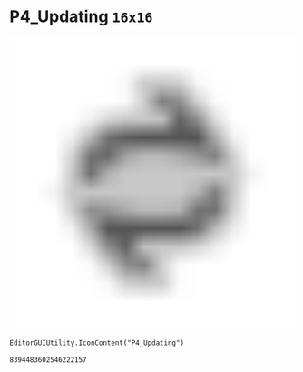 # P4_Updating `16x16`
<img src="/img/P4_Updating.png" width=512 height=512>

``` CSharp
EditorGUIUtility.IconContent("P4_Updating")
```
```
8394483602546222157
```
